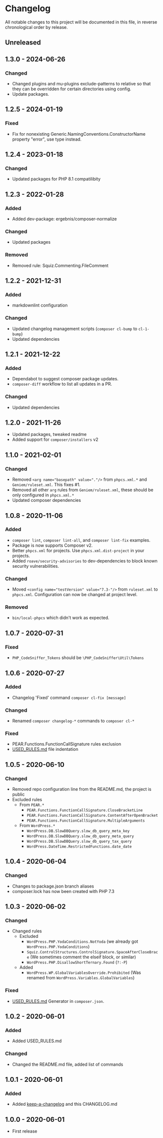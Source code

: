 # Changelog

All notable changes to this project will be documented in this file,
in reverse chronological order by release.

## Unreleased

## 1.3.0 - 2024-06-26

### Changed

- Changed plugins and mu-plugins exclude-patterns to relative so that they can be overridden for certain directories using <file> config.
- Update packages.

## 1.2.5 - 2024-01-19

### Fixed

- Fix for nonexisting Generic.NamingConventions.ConstructorName property "error", use type instead.

## 1.2.4 - 2023-01-18

### Changed

- Updated packages for PHP 8.1 compatilibity

## 1.2.3 - 2022-01-28

### Added

- Added dev-package: ergebnis/composer-normalize

### Changed

- Updated packages

### Removed

- Removed rule: Squiz.Commenting.FileComment


## 1.2.2 - 2021-12-31

### Added

- markdownlint configuration

### Changed

- Updated changelog management scripts (`composer cl-bump` to `cl-1-bump`)
- Updated dependencies

## 1.2.1 - 2021-12-22

### Added

- Dependabot to suggest composer package updates.
- `composer-diff` workflow to list all updates in a PR.

### Changed

- Updated dependencies

## 1.2.0 - 2021-11-26

- Updated packages, tweaked readme
- Added support for `composer/installers` v2

## 1.1.0 - 2021-02-01

### Changed

- Removed `<arg name="basepath" value="."/>` from `phpcs.xml.*` and
  `Geniem/ruleset.xml`. This fixes #1.
- Removed all other `arg` rules from `Geniem/ruleset.xml`, these should be
  only configured in `phpcs.xml.*`
- Updated composer dependencies

## 1.0.8 - 2020-11-06

### Added

- `composer lint`, `composer lint-all`, and `composer lint-fix` examples.
- Package is now supports Composer v2.
- Better `phpcs.xml` for projects. Use `phpcs.xml.dist-project` in your projects.
- Added `roave/security-advisories` to dev-dependencies to block known security vulnerabilities.

### Changed

- Moved `<config name="testVersion" value="7.3-"/>` from `ruleset.xml` to `phpcs.xml`.
  Configuration can now be changed at project level.

### Removed

- `bin/local-phpcs` which didn't work as expected.

## 1.0.7 - 2020-07-31

### Fixed

- `PHP_CodeSniffer_Tokens` should be `\PHP_CodeSniffer\Util\Tokens`

## 1.0.6 - 2020-07-27

### Added

- Changelog 'Fixed' command `composer cl-fix [message]`

### Changed

- Renamed `composer changelog-*` commands to `composer cl-*`

### Fixed

- PEAR.Functions.FunctionCallSignature rules exclusion
- [USED_RULES.md](USED_RULES.md) file indentation

## 1.0.5 - 2020-06-10

### Changed

- Removed repo configuration line from the README.md, the project is public
- Excluded rules
  - From `PEAR.*`
    - `PEAR.Functions.FunctionCallSignature.CloseBracketLine`
    - `PEAR.Functions.FunctionCallSignature.ContentAfterOpenBracket`
    - `PEAR.Functions.FunctionCallSignature.MultipleArguments`
  - From `WordPress.*`
    - `WordPress.DB.SlowDBQuery.slow_db_query_meta_key`
    - `WordPress.DB.SlowDBQuery.slow_db_query_meta_query`
    - `WordPress.DB.SlowDBQuery.slow_db_query_tax_query`
    - `WordPress.DateTime.RestrictedFunctions.date_date`

## 1.0.4 - 2020-06-04

### Changed

- Changes to package.json branch aliases
- composer.lock has now been created with PHP 7.3

## 1.0.3 - 2020-06-02

### Changed

- Changed rules
  - Excluded
    - `WordPress.PHP.YodaConditions.NotYoda` (we already got `WordPress.PHP.YodaConditions`)
    - `Squiz.ControlStructures.ControlSignature.SpaceAfterCloseBrace`
      (We sometimes comment the elseif block, or similar)
    - `WordPress.PHP.DisallowShortTernary.Found` (`?:-P`)
  - Added
    - `WordPress.WP.GlobalVariablesOverride.Prohibited`
      (Was renamed from `WordPress.Variables.GlobalVariables`)

### Fixed

- [USED_RULES.md](USED_RULES.md) Generator in `composer.json`.

## 1.0.2 - 2020-06-01

### Added

- Added USED_RULES.md

### Changed

- Changed the README.md file, added list of commands

## 1.0.1 - 2020-06-01

### Added

- Added [keep-a-changelog][keep-changelog] and this CHANGELOG.md

## 1.0.0 - 2020-06-01

- First release

[keep-changelog]: https://phly.github.io/keep-a-changelog/#usage
